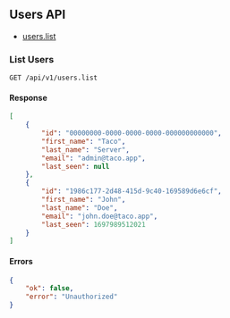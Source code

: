 ## Users API

- [users.list](#list-users)

### List Users

```text
GET /api/v1/users.list
```

#### Response

```json
[
    {
        "id": "00000000-0000-0000-0000-000000000000",
        "first_name": "Taco",
        "last_name": "Server",
        "email": "admin@taco.app",
        "last_seen": null
    },
    {
        "id": "1986c177-2d48-415d-9c40-169589d6e6cf",
        "first_name": "John",
        "last_name": "Doe",
        "email": "john.doe@taco.app",
        "last_seen": 1697989512021
    }
]
```

#### Errors

```json
{
    "ok": false,
    "error": "Unauthorized"
}
```
